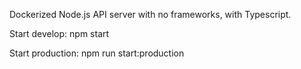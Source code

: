 Dockerized Node.js API server with no frameworks, with Typescript.

Start develop: npm start

Start production: npm run start:production